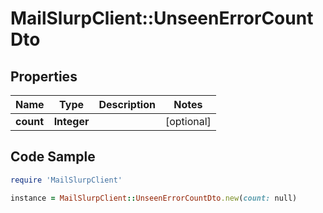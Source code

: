 # MailSlurpClient::UnseenErrorCountDto

## Properties

Name | Type | Description | Notes
------------ | ------------- | ------------- | -------------
**count** | **Integer** |  | [optional] 

## Code Sample

```ruby
require 'MailSlurpClient'

instance = MailSlurpClient::UnseenErrorCountDto.new(count: null)
```


